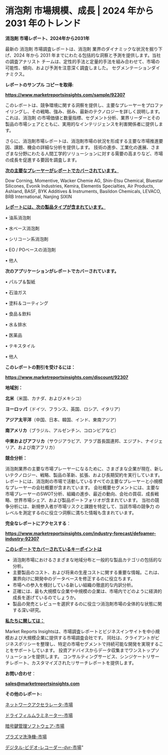 # 消泡剤 市場規模、成長 | 2024 年から 2031 年のトレンド

<strong>消泡剤 市場レポート、2024年から2031年</strong>

最新の 消泡剤 市場調査レポートは、消泡剤 業界のダイナミックな状況を掘り下げ、2024 年から 2031 年までにわたる包括的な洞察と予測を提供します。当社の調査アナリスト チームは、定性的手法と定量的手法を組み合わせて、市場の可能性、傾向、および予測を注意深く調査しました。 セグメンテーションダイナミクス。



<strong>レポートのサンプル コピーを取得:</strong> <a href=https://www.marketreportsinsights.com/sample/92307>

<strong><u>https://www.marketreportsinsights.com/sample/92307</u></strong></a>

このレポートは、競争環境に関する洞察を提供し、主要なプレーヤーをプロファイリングし、その戦略、強み、弱み、最新のテクノロジーを詳しく説明します。 これは、消泡剤 の市場価値と数量指標、セグメント分析、業界リーダーとその製品の市場シェアとともに、実用的なインテリジェンスを利害関係者に提供します。

さらに、消泡剤市場レポートは、消泡剤市場の状況を形成する主要な市場推進要因、課題、機会の詳細な分析を提供します。 技術の進歩、工業化の進展、さまざまな分野にわたる人間工学的ソリューションに対する需要の高まりなど、市場の成長を促進する要因を調査します。



<strong><u>次の主要なプレーヤーがレポートでカバーされています。</u></strong>

Dow Corning, Momentive, Wacker Chemie AG, Shin-Etsu Chemical, Bluestar Silicones, Evonik Industries, Kemira, Elementis Specialties, Air Products, Ashland, BASF, BYK Additives & Instruments, Basildon Chemicals, LEVACO, BRB International, Nanjing SIXIN



<strong><u><b>レポートには、次の製品タイプが含まれています。</b></u></strong>

• 油系消泡剤

• 水ベース消泡剤

• シリコーン系消泡剤

• EO / POベースの消泡剤

• 他人



<strong><b>次のアプリケーションがレポートでカバーされています。</b></strong>

• パルプ＆製紙

• 石油ガス

• 塗料＆コーティング

• 食品＆飲料

• 水＆排水

• 医薬品

• テキスタイル

• 他人



<strong><b>このレポートの割引を受けるには：</b></strong><a href=https://www.marketreportsinsights.com/discount/92307>

<strong><u>https://www.marketreportsinsights.com/discount/92307</u></strong></a>



<strong>地域別：</strong>



<strong>北米</strong>（米国、カナダ、およびメキシコ）



<strong>ヨーロッパ</strong>（ドイツ、フランス、英国、ロシア、イタリア）



<strong>アジア太平洋</strong>（中国、日本、韓国、インド、東南アジア）



<strong>南アメリカ</strong>（ブラジル、アルゼンチン、コロンビアなど）



<strong>中東およびアフリカ</strong>（サウジアラビア、アラブ首長国連邦、エジプト、ナイジェリア、および南アフリカ）



<strong>競合分析：</strong>

消泡剤業界の主要な市場プレーヤーになるために、さまざまな企業が現在、新しいテクノロジー、戦略、製品の革新、拡張、および長期契約を実行しています。 レポートには、消泡剤の市場で活動しているすべての主要なプレーヤーと小規模なプレーヤーの会社概要が含まれています。 会社概要セグメントには、主要な市場プレーヤーのSWOT分析、組織の進歩、最近の動向、会社の買収、成長戦略、世界市場シェア、および製品ポートフォリオが含まれています。 当社の競争分析には、新規参入者が市場リスクと課題を特定して、当該市場の競争力 のレベルを測定するのに役立つ洞察に満ちた情報も含まれています。



<strong>完全なレポートにアクセスする</strong>：

<a href=https://www.marketreportsinsights.com/industry-forecast/defoamer-industry-92307>

<strong><u>https://www.marketreportsinsights.com/industry-forecast/defoamer-industry-92307</u></strong></a>



<strong><u><b>このレポートでカバーされているキーポイントは</b></u></strong>
<ul>
  <li>消泡剤市場におけるさまざまな地域分布と一般的な製品カテゴリの包括的な分析。</li>
  <li>主要製品のコスト、および将来の生産コストに関する重要な情報。これは、業界向けに開発中のデータベースを修正するのに役立ちます。</li>
  <li>市場への参入を検討している新しい組織の徹底的な内訳分析。</li>
  <li>正確には、最も大規模な企業や中規模の企業は、市場内でどのように経済的成長を遂げているのでしょうか。</li>
  <li>製品の発売とレビューを選択するのに役立つ消泡剤市場の全体的な状態に関する深い研究。</li>
</ul>


<strong><u><b>私たちに関しては：</b></u></strong>

Market Reports Insightsは、市場調査レポートとビジネスインサイトを中小規模および大規模企業に提供する市場調査会社です。 同社は、クライアントがビジネスポリシーを整理し、特定の市場セグメントで持続可能な開発を実現することをサポートしています。 投資アドバイスからデータ収集までワンストップソリューションを提供します。 コンサルティングサービス、シンジケートリサーチレポート、カスタマイズされたリサーチレポートを提供します。



<strong><b>お問い合わせ</b></strong>：

<a href=mailto:sales@marketreportsinsights.com>

<strong><u>sales@marketreportsinsights.com</u></strong></a>



<strong>その他のレポート:</strong>

<a href=https://www.linkedin.com/pulse/ネットワークアクセラレータ-市場-2030-年までの需要に焦点を当てた-qimbf/>ネットワークアクセラレータ-市場</a>

<a href=https://www.linkedin.com/pulse/ドライフィルムラミネーター-市場-2030-年までの需要に焦点を当てた-ua1ff/>ドライフィルムラミネーター-市場</a>

<a href=https://www.linkedin.com/pulse/暗号鍵管理ソフトウェア-市場-2023-収益と成長ドライバー-2030-oosvf/>暗号鍵管理ソフトウェア-市場</a>

<a href=https://www.linkedin.com/pulse/プラズマ洗浄機-市場-2023-年のダイナミクスとビジネストレンド-2030-epl0f/>プラズマ洗浄機-市場</a>

<a href=https://www.linkedin.com/pulse/デジタル-ビデオ-レコーダー-dvr-市場-2023-競争分析と事業成長-d6brf/>デジタル-ビデオ-レコーダー-dvr-市場</a>"
